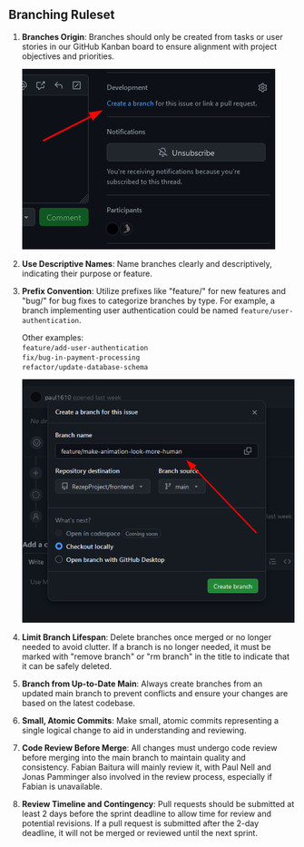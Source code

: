 ## Branching Ruleset

1. **Branches Origin**: Branches should only be created from tasks or user stories in our GitHub Kanban board to ensure alignment with project objectives and priorities.

   ![alt](img/image-1.png)

2. **Use Descriptive Names**: Name branches clearly and descriptively, indicating their purpose or feature.

3. **Prefix Convention**: Utilize prefixes like "feature/" for new features and "bug/" for bug fixes to categorize branches by type. For example, a branch implementing user authentication could be named `feature/user-authentication`.

   Other examples: <br>
   `feature/add-user-authentication` <br>
   `fix/bug-in-payment-processing` <br>
   `refactor/update-database-schema` <br>

   ![alt text](img/image-3.png)

4. **Limit Branch Lifespan**: Delete branches once merged or no longer needed to avoid clutter. If a branch is no longer needed, it must be marked with "remove branch" or "rm branch" in the title to indicate that it can be safely deleted.

5. **Branch from Up-to-Date Main**: Always create branches from an updated main branch to prevent conflicts and ensure your changes are based on the latest codebase.

6. **Small, Atomic Commits**: Make small, atomic commits representing a single logical change to aid in understanding and reviewing.

7. **Code Review Before Merge**: All changes must undergo code review before merging into the main branch to maintain quality and consistency. Fabian Baitura will mainly review it, with Paul Nell and Jonas Pamminger also involved in the review process, especially if Fabian is unavailable.

8. **Review Timeline and Contingency**: Pull requests should be submitted at least 2 days before the sprint deadline to allow time for review and potential revisions. If a pull request is submitted after the 2-day deadline, it will not be merged or reviewed until the next sprint.
